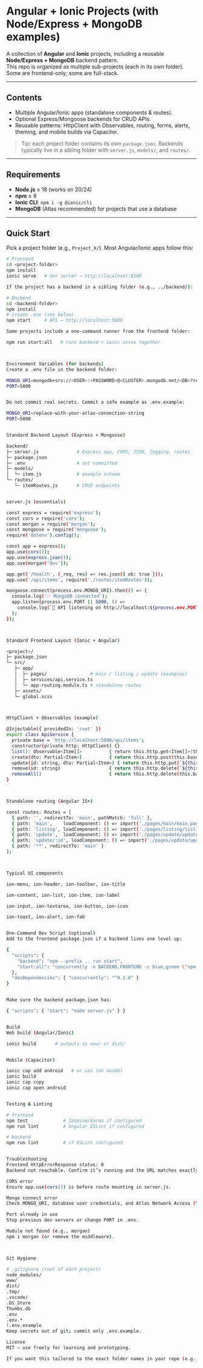 # Angular + Ionic Projects (with Node/Express + MongoDB examples)

A collection of **Angular** and **Ionic** projects, including a reusable **Node/Express + MongoDB** backend pattern.  
This repo is organized as multiple sub-projects (each in its own folder). Some are frontend-only; some are full-stack.

---

## Contents

- Multiple Angular/Ionic apps (standalone components & routes).
- Optional Express/Mongoose backends for CRUD APIs.
- Reusable patterns: HttpClient with Observables, routing, forms, alerts, theming, and mobile builds via Capacitor.

> Tip: each project folder contains its own `package.json`. Backends typically live in a sibling folder with `server.js`, `models/`, and `routes/`.

---

## Requirements

- **Node.js** ≥ 18 (works on 20/24)
- **npm** ≥ 9
- **Ionic CLI**: `npm i -g @ionic/cli`
- **MongoDB** (Atlas recommended) for projects that use a database

---

## Quick Start

Pick a project folder (e.g., `Project_X/`). Most Angular/Ionic apps follow this:

```bash
# Frontend
cd <project-folder>
npm install
ionic serve   # dev server → http://localhost:8100

If the project has a backend in a sibling folder (e.g., ../backend/):

# Backend
cd <backend-folder>
npm install
# create .env (see below)
npm start     # API → http://localhost:5000

Some projects include a one-command runner from the frontend folder:

npm run start:all   # runs backend + ionic serve together



Environment Variables (for backends)
Create a .env file in the backend folder:

MONGO_URI=mongodb+srv://<USER>:<PASSWORD>@<CLUSTER>.mongodb.net/<DB>?retryWrites=true&w=majority
PORT=5000


Do not commit real secrets. Commit a safe example as .env.example:

MONGO_URI=replace-with-your-atlas-connection-string
PORT=5000


Standard Backend Layout (Express + Mongoose)

backend/
├─ server.js              # Express app, CORS, JSON, logging, routes
├─ package.json
├─ .env                   # not committed
├─ models/
│  └─ item.js             # example schema
└─ routes/
   └─ itemRoutes.js       # CRUD endpoints


server.js (essentials)

const express = require('express');
const cors = require('cors');
const morgan = require('morgan');
const mongoose = require('mongoose');
require('dotenv').config();

const app = express();
app.use(cors());
app.use(express.json());
app.use(morgan('dev'));

app.get('/health', (_req, res) => res.json({ ok: true }));
app.use('/api/items', require('./routes/itemRoutes'));

mongoose.connect(process.env.MONGO_URI).then(() => {
  console.log('✅ MongoDB connected');
  app.listen(process.env.PORT || 5000, () =>
    console.log(`🚀 API listening on http://localhost:${process.env.PORT || 5000}`)
  );
});



Standard Frontend Layout (Ionic + Angular)

<project>/
├─ package.json
└─ src/
   ├─ app/
   │  ├─ pages/                # main / listing / update (examples)
   │  ├─ services/api.service.ts
   │  └─ app-routing.module.ts # standalone routes
   ├─ assets/
   └─ global.scss



HttpClient + Observables (example)

@Injectable({ providedIn: 'root' })
export class ApiService {
  private base = 'http://localhost:5000/api/items';
  constructor(private http: HttpClient) {}
  list(): Observable<Item[]>          { return this.http.get<Item[]>(this.base); }
  create(dto: Partial<Item>)          { return this.http.post(this.base, dto); }
  update(id: string, dto: Partial<Item>) { return this.http.put(`${this.base}/${id}`, dto); }
  remove(id: string)                  { return this.http.delete(`${this.base}/${id}`); }
  removeAll()                         { return this.http.delete(this.base); }
}



Standalone routing (Angular 15+)

const routes: Routes = [
  { path: '', redirectTo: 'main', pathMatch: 'full' },
  { path: 'main',    loadComponent: () => import('./pages/main/main.page').then(m => m.MainPage) },
  { path: 'listing', loadComponent: () => import('./pages/listing/listing.page').then(m => m.ListingPage) },
  { path: 'update',  loadComponent: () => import('./pages/update/update.page').then(m => m.UpdatePage) },
  { path: 'update/:id', loadComponent: () => import('./pages/update/update.page').then(m => m.UpdatePage) },
  { path: '**', redirectTo: 'main' }
];



Typical UI components

ion-menu, ion-header, ion-toolbar, ion-title

ion-content, ion-list, ion-item, ion-label

ion-input, ion-textarea, ion-button, ion-icon

ion-toast, ion-alert, ion-fab


One-Command Dev Script (optional)
Add to the frontend package.json if a backend lives one level up:

{
  "scripts": {
    "backend": "npm --prefix .. run start",
    "start:all": "concurrently -n BACKEND,FRONTEND -c blue,green \"npm run backend\" \"ionic serve\""
  },
  "devDependencies": { "concurrently": "^9.2.0" }
}


Make sure the backend package.json has:

{ "scripts": { "start": "node server.js" } }


Build
Web build (Angular/Ionic)

ionic build       # outputs to www/ or dist/


Mobile (Capacitor)

ionic cap add android   # or ios (on macOS)
ionic build
ionic cap copy
ionic cap open android


Testing & Linting

# frontend
npm test             # Jasmine/Karma if configured
npm run lint         # Angular ESLint if configured

# backend
npm run lint         # if ESLint configured


Troubleshooting
Frontend HttpErrorResponse status: 0
Backend not reachable. Confirm it’s running and the URL matches exactly (http://localhost:5000/...).

CORS error
Ensure app.use(cors()) is before route mounting in server.js.

Mongo connect error
Check MONGO_URI, database user credentials, and Atlas Network Access (“Allow from anywhere” during development).

Port already in use
Stop previous dev servers or change PORT in .env.

Module not found (e.g., morgan)
npm i morgan (or remove the middleware).



Git Hygiene

# .gitignore (root of each project)
node_modules/
www/
dist/
.tmp/
.vscode/
.DS_Store
Thumbs.db
.env
.env.*
!.env.example
Keep secrets out of git; commit only .env.example.

License
MIT — use freely for learning and prototyping.

If you want this tailored to the exact folder names in your repo (e.g., add a tiny table describing each sub-folder), tell me the names you want shown and I’ll drop them into the README without mentioning any course or assignment.
